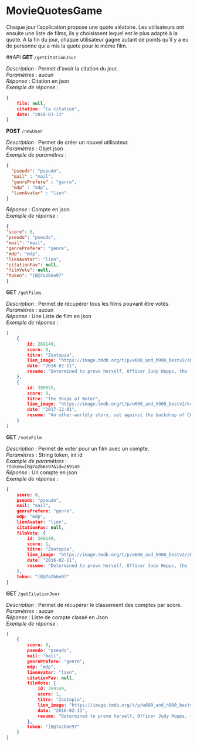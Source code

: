 # MovieQuotesGame

Chaque jour l’application propose une quote aléatoire. Les utilisateurs ont ensuite une liste de films, ils y choisissent lequel est le plus adapté à la quote. A la fin du jour, chaque utilisateur gagne autant de points qu’il y a eu de personne qui a mis la quote pour le même film.

##API
**GET** `/getCitationJour`

*Description* : Permet d'avoir la citation du jour.  
*Paramètres* : aucun  
*Réponse* : Citation en json  
*Exemple de réponse* :  
```json
{
    film: null,
    citation: "la citation",
    date: "2018-03-13"
}
```

**POST** `/newUser`

*Description* : Permet de créer un nouvel utilisateur.  
*Paramètres* : Objet json  
*Exemple de paramètres* :  
```json
{
  "pseudo": "pseudo",
  "mail" : "mail",
  "genrePrefere" : "genre",
  "mdp" : "mdp",
  "lienAvatar" : "lien"
}

```
*Réponse* : Compte en json  
*Exemple de réponse* :   
```json
{
"score": 0,
"pseudo": "pseudo",
"mail": "mail",
"genrePrefere": "genre",
"mdp": "mdp",
"lienAvatar": "lien",
"citationFav": null,
"filmVote": null,
"token": "[B@7a2b6e97"
}
```
**GET** `/getFilms`

*Description* : Permet de récupérer tous les films pouvant être votés.  
*Paramètres* : aucun  
*Réponse* : Une Liste de film en json  
*Exemple de réponse* :  
```json
[
    {
        id: 269149,
        score: 0,
        titre: "Zootopia",
        lien_image: "https://image.tmdb.org/t/p/w600_and_h900_bestv2/sM33SANp9z6rXW8Itn7NnG1GOEs.jpg",
        date: "2016-02-11",
        resume: "Determined to prove herself, Officer Judy Hopps, the first bunny on Zootopia's police force, jumps at the chance to crack her first case - even if it means partnering with scam-artist fox Nick Wilde to solve the mystery."
    },
    {
        id: 399055,
        score: 0,
        titre: "The Shape of Water",
        lien_image: "https://image.tmdb.org/t/p/w600_and_h900_bestv2/k4FwHlMhuRR5BISY2Gm2QZHlH5Q.jpg",
        date: "2017-12-01",
        resume: "An other-worldly story, set against the backdrop of Cold War era America circa 1962, where a mute janitor working at a lab falls in love with an amphibious man being held captive there and devises a plan to help him escape."
    }
]
```
**GET** `/voteFilm`

*Description* : Permet de voter pour un film avec un compte.  
*Paramètres* : String token, int id  
*Example de paramètres* :   
`?token=[B@7a2b6e97&id=269149`  
*Réponse* : Un compte en json  
*Exemple de réponse* :  
```json
{
    score: 0,
    pseudo: "pseudo",
    mail: "mail",
    genrePrefere: "genre",
    mdp: "mdp",
    lienAvatar: "lien",
    citationFav: null,
    filmVote: {
        id: 269149,
        score: 1,
        titre: "Zootopia",
        lien_image: "https://image.tmdb.org/t/p/w600_and_h900_bestv2/sM33SANp9z6rXW8Itn7NnG1GOEs.jpg",
        date: "2016-02-11",
        resume: "Determined to prove herself, Officer Judy Hopps, the first bunny on Zootopia's police force, jumps at the chance to crack her first case - even if it means partnering with scam-artist fox Nick Wilde to solve the mystery."
    },
    token: "[B@7a2b6e97"
}
```
**GET** `/getCitationJour`

*Description* : Permet de récupérer le classement des comptes par score.  
*Paramètres* : aucun  
*Réponse* : Liste de compte classé en Json   
*Exemple de réponse* :  
```json
[
    {
        score: 0,
        pseudo: "pseudo",
        mail: "mail",
        genrePrefere: "genre",
        mdp: "mdp",
        lienAvatar: "lien",
        citationFav: null,
        filmVote: {
            id: 269149,
            score: 1,
            titre: "Zootopia",
            lien_image: "https://image.tmdb.org/t/p/w600_and_h900_bestv2/sM33SANp9z6rXW8Itn7NnG1GOEs.jpg",
            date: "2016-02-11",
            resume: "Determined to prove herself, Officer Judy Hopps, the first bunny on Zootopia's police force, jumps at the chance to crack her first case - even if it means partnering with scam-artist fox Nick Wilde to solve the mystery."
        },
        token: "[B@7a2b6e97"
    }
]
```